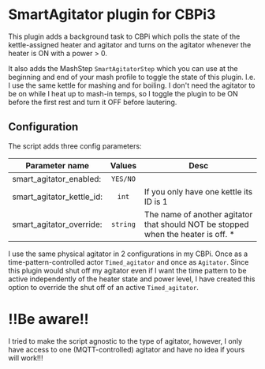 # SmartAgitator plugin for  CBPi3

This plugin adds a background task to CBPi which polls the state of the kettle-assigned heater and agitator and turns on the agitator whenever the heater is ON with a power > 0.

It also adds the MashStep `SmartAgitatorStep` which you can use at the beginning and end of your mash profile to toggle the state of this plugin. I.e. I use the same kettle for mashing and for boiling. I don't need the agitator to be on while I heat up to mash-in temps, so I toggle the plugin to be ON before the first rest and turn it OFF before lautering.

## Configuration

The script adds three config parameters:

Parameter name | Values | Desc
---| :---: | ---|
smart_agitator_enabled: | `YES/NO` |
smart_agitator_kettle_id: | `int` | If you only have one kettle its ID is 1
smart_agitator_override: | `string` | The name of another agitator that should NOT be stopped when the heater is off. *


I use the same physical agitator in 2 configurations in my CBPi. Once as a time-pattern-controlled actor `Timed_agitator` and once as `Agitator`. Since this plugin would shut off my agitator even if I want the time pattern to be active independently of the heater state and power level, I have created this option to override the shut off of an active `Timed_agitator`.


# !!Be aware!!
I tried to make the script agnostic to the type of agitator, however, I only have access to one (MQTT-controlled) agitator and have no idea if yours will work!!!


